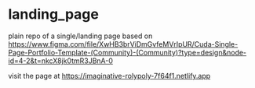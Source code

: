 # landing_page
plain repo of a single/landing page based on https://www.figma.com/file/XwHB3brViDmGvfeMVrIpUR/Cuda-Single-Page-Portfolio-Template-(Community)-(Community)?type=design&node-id=4-2&t=nkcX8jk0tmR3JBnA-0

visit the page at https://imaginative-rolypoly-7f64f1.netlify.app
